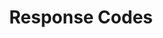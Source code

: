 ---
title: Response Codes
content-type: "api-doc"
order: 4

sections:
  - content: |
      The API will attempt to return [HTTP status codes](http://en.wikipedia.org/wiki/List_of_HTTP_status_codes) for every request.

      {% include connect/api-response-code-table.html %}

  - title: "Error message format"
    anchor: "error-message-formats"
    content: |
      {% assign response-codes = site.data.connect.response-codes %}

      The API will return error messages in JSON format. Some error messages may be returned as strings:

      ```
      {{ site.data.connect.response-codes.general-codes.example-responses.string | remove: "`" }}
      ```

      While others may be JSON objects:

      {{ site.data.connect.response-codes.general-codes.example-responses.object | markdownify }}

  - title: "Error message text"
    anchor: "error-message-text"
    content: |
      The text in error messages will vary by root cause and endpoint.

      Each endpoint section contains a rollup of the errors specific to that endpoint. Refer to the documentation for the endpoint for specifics on errors, their possible causes, and the messages the API will return.

---